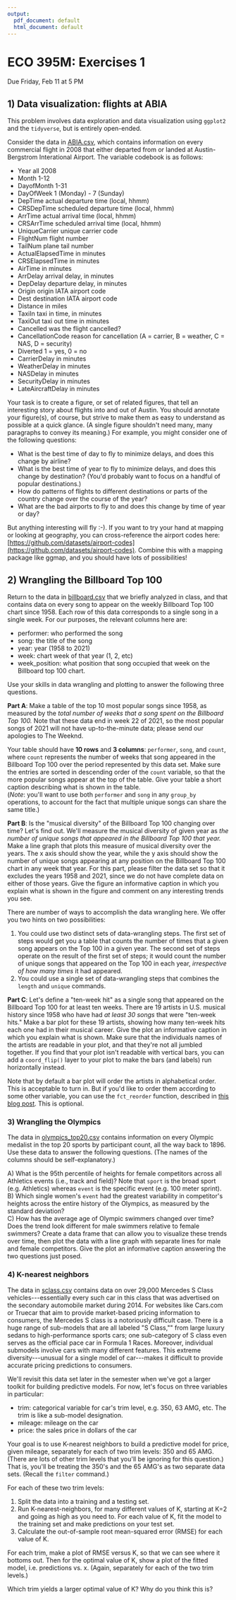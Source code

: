 ```yaml
---
output:
  pdf_document: default
  html_document: default
---
```

# ECO 395M: Exercises 1

Due Friday, Feb 11 at 5 PM  

## 1) Data visualization: flights at ABIA

This problem involves data exploration and data visualization using `ggplot2` and the `tidyverse`, but is entirely open-ended.      

Consider the data in [ABIA.csv](../data/ABIA.csv), which contains information on every commercial flight in 2008 that either departed from or landed at Austin-Bergstrom Interational Airport.  The variable codebook is as follows: 

- Year    all 2008  
- Month   1-12  
- DayofMonth  1-31
- DayOfWeek   1 (Monday) - 7 (Sunday)
- DepTime actual departure time (local, hhmm)
- CRSDepTime  scheduled departure time (local, hhmm)
- ArrTime actual arrival time (local, hhmm)
- CRSArrTime  scheduled arrival time (local, hhmm)
- UniqueCarrier   unique carrier code
- FlightNum   flight number
- TailNum plane tail number
- ActualElapsedTime   in minutes
- CRSElapsedTime  in minutes
- AirTime in minutes
- ArrDelay    arrival delay, in minutes
- DepDelay    departure delay, in minutes
- Origin  origin IATA airport code
- Dest    destination IATA airport code
- Distance    in miles
- TaxiIn  taxi in time, in minutes
- TaxiOut taxi out time in minutes
- Cancelled   was the flight cancelled?
- CancellationCode    reason for cancellation (A = carrier, B = weather, C = NAS, D = security)
- Diverted    1 = yes, 0 = no
- CarrierDelay    in minutes
- WeatherDelay    in minutes
- NASDelay    in minutes 
- SecurityDelay   in minutes  
- LateAircraftDelay   in minutes  

Your task is to create a figure, or set of related figures, that tell an interesting story about flights into and out of Austin.  You should annotate your figure(s), of course, but strive to make them as easy to understand as possible at a quick glance.  (A single figure shouldn't need many, many paragraphs to convey its meaning.)   For example, you might consider one of the following questions:  

- What is the best time of day to fly to minimize delays, and does this change by airline?    
- What is the best time of year to fly to minimize delays, and does this change by destination?  (You'd probably want to focus on a handful of popular destinations.)  
- How do patterns of flights to different destinations or parts of the country change over the course of the year?  
- What are the bad airports to fly to and does this change by time of year or day?    

But anything interesting will fly :-).  If you want to try your hand at mapping or looking at geography, you can cross-reference the airport codes here: [https://github.com/datasets/airport-codes](https://github.com/datasets/airport-codes).  Combine this with a mapping package like ggmap, and you should have lots of possibilities!  

## 2) Wrangling the Billboard Top 100

Return to the data in [billboard.csv](../data/billboard.csv) that we briefly analyzed in class, and that contains data on every song to appear on the weekly Billboard Top 100 chart since 1958.  Each row of this data corresponds to a single song in a single week.  For our purposes, the relevant columns here are:

- performer: who performed the song
- song: the title of the song
- year: year (1958 to 2021)
- week: chart week of that year (1, 2, etc)
- week_position: what position that song occupied that week on the Billboard top 100 chart.

 Use your skills in data wrangling and plotting to answer the following three questions.   

__Part A__:  Make a table of the top 10 most popular songs since 1958, as measured by the _total number of weeks that a song spent on the Billboard Top 100._  Note that these data end in week 22 of 2021, so the most popular songs of 2021 will not have up-to-the-minute data; please send our apologies to The Weeknd.    

Your table should have __10 rows__ and __3 columns__: `performer`, `song`, and `count`, where `count` represents the number of weeks that song appeared in the Billboard Top 100 over the period represented by this data set.  Make sure the entries are sorted in descending order of the `count` variable, so that the more popular songs appear at the top of the table.  Give your table a short caption describing what is shown in the table.  
(_Note_: you'll want to use both `performer` and `song` in any `group_by` operations, to account for the fact that multiple unique songs can share the same title.)  

__Part B__: Is the "musical diversity" of the Billboard Top 100 changing over time?  Let's find out.  We'll measure the musical diversity of given year as _the number of unique songs that appeared in the Billboard Top 100 that year._  Make a line graph that plots this measure of musical diversity over the years.  The x axis should show the year, while the y axis should show the number of unique songs appearing at any position on the Billboard Top 100 chart in any week that year.  For this part, please filter the data set so that it excludes the years 1958 and 2021, since we do not have complete data on either of those years.   Give the figure an informative caption in which you explain what is shown in the figure and comment on any interesting trends you see.  

There are number of ways to accomplish the data wrangling here.  We offer you two hints on two possibilities:  

1) You could use two distinct sets of data-wrangling steps.  The first set of steps would get you a table that counts the number of times that a given song appears on the Top 100 in a given year.  The second set of steps operate on the result of the first set of steps; it would count the number of unique songs that appeared on the Top 100 in each year, _irrespective of how many times_ it had appeared.
2) You could use a single set of data-wrangling steps that combines the `length` and `unique` commands.  


__Part C__: Let's define a "ten-week hit" as a single song that appeared on the Billboard Top 100 for at least ten weeks.  There are 19 artists in U.S. musical history since 1958 who have had _at least 30 songs_ that were "ten-week hits."  Make a bar plot for these 19 artists, showing how many ten-week hits each one had in their musical career.   Give the plot an informative caption in which you explain what is shown.  Make sure that the individuals names of the artists are readable in your plot, and that they're not all jumbled together.  If you find that your plot isn't readable with vertical bars, you can add a `coord_flip()` layer to your plot to make the bars (and labels) run horizontally instead.

Note that by default a bar plot will order the artists in alphabetical order.  This is acceptable to turn in.  But if you'd like to order them according to some other variable, you can use the `fct_reorder` function, described in [this blog post](https://datavizpyr.com/re-ordering-bars-in-barplot-in-r/).  This is optional.


### 3) Wrangling the Olympics

The data in [olympics_top20.csv](../data/olympics_top20.csv) contains information on every Olympic medalist in the top 20 sports by participant count, all the way back to 1896. Use these data to answer the following questions.   (The names of the columns should be self-explanatory.)  

A) What is the 95th percentile of heights for female competitors across all Athletics events (i.e., track and field)?  Note that `sport` is the broad sport (e.g. Athletics) whereas `event` is the specific event (e.g. 100 meter sprint).  
B) Which single women's `event` had the greatest variability in competitor's heights across the entire history of the Olympics, as measured by the standard deviation?  
C) How has the average age of Olympic swimmers changed over time? Does the trend look different for male swimmers relative to female swimmers?  Create a data frame that can allow you to visualize these trends over time, then plot the data with a line graph with separate lines for male and female competitors.  Give the plot an informative caption answering the two questions just posed.  


### 4) K-nearest neighbors  

The data in [sclass.csv](../data/sclass.csv) contains data on over 29,000 Mercedes S Class vehicles---essentially every such car in this class that was advertised on the secondary automobile market during 2014.  For websites like Cars.com or Truecar that aim to provide market-based pricing information to consumers, the Mercedes S class is a notoriously difficult case.  There is a huge range of sub-models that are all labeled "S Class,"" from large luxury sedans to high-performance sports cars; one sub-category of S class even serves as the official pace car in Formula 1 Races.  Moreover, individual submodels involve cars with many different features.  This extreme diversity---unusual for a single model of car---makes it difficult to provide accurate pricing predictions to consumers.

We'll revisit this data set later in the semester when we've got a larger toolkit for building predictive models.  For now, let's focus on three variables in particular:
- trim: categorical variable for car's trim level, e.g. 350, 63 AMG, etc.  The trim is like a sub-model designation.  
- mileage: mileage on the car
- price: the sales price in dollars of the car

Your goal is to use K-nearest neighbors to build a predictive model for price, given mileage, separately for each of two trim levels: 350 and 65 AMG.  (There are lots of other trim levels that you'll be ignoring for this question.) That is, you'll be treating the 350's and the 65 AMG's as two separate data sets.  (Recall the `filter` command.)  

For each of these two trim levels:
1) Split the data into a training and a testing set.  
2) Run K-nearest-neighbors, for many different values of K, starting at K=2 and going as high as you need to. For each value of K, fit the model to the training set and make predictions on your test set.
3) Calculate the out-of-sample root mean-squared error (RMSE) for each value of K.

For each trim, make a plot of RMSE versus K, so that we can see where it bottoms out.  Then for the optimal value of K, show a plot of the fitted model, i.e. predictions vs. x.  (Again, separately for each of the two trim levels.)

Which trim yields a larger optimal value of K?  Why do you think this is?  


 
